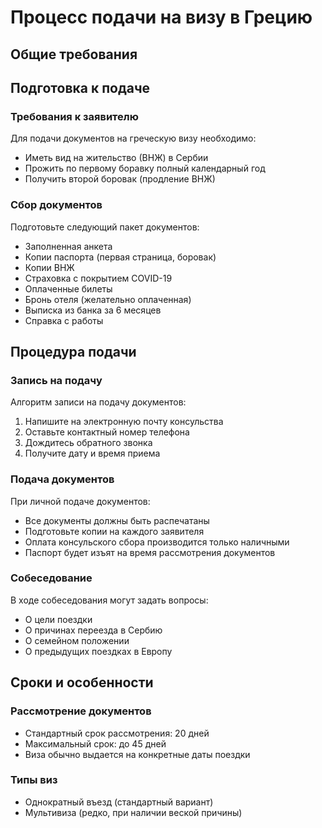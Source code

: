 # Процесс подачи на визу в Грецию
## Общие требования

## Подготовка к подаче

### Требования к заявителю

Для подачи документов на греческую визу необходимо:
- Иметь вид на жительство (ВНЖ) в Сербии
- Прожить по первому боравку полный календарный год
- Получить второй боровак (продление ВНЖ)

### Сбор документов

Подготовьте следующий пакет документов:
- Заполненная анкета
- Копии паспорта (первая страница, боровак)
- Копии ВНЖ
- Страховка с покрытием COVID-19
- Оплаченные билеты
- Бронь отеля (желательно оплаченная)
- Выписка из банка за 6 месяцев
- Справка с работы

## Процедура подачи

### Запись на подачу

Алгоритм записи на подачу документов:
1. Напишите на электронную почту консульства
2. Оставьте контактный номер телефона
3. Дождитесь обратного звонка
4. Получите дату и время приема

### Подача документов

При личной подаче документов:
- Все документы должны быть распечатаны
- Подготовьте копии на каждого заявителя
- Оплата консульского сбора производится только наличными
- Паспорт будет изъят на время рассмотрения документов

### Собеседование

В ходе собеседования могут задать вопросы:
- О цели поездки
- О причинах переезда в Сербию
- О семейном положении
- О предыдущих поездках в Европу

## Сроки и особенности

### Рассмотрение документов

- Стандартный срок рассмотрения: 20 дней
- Максимальный срок: до 45 дней
- Виза обычно выдается на конкретные даты поездки

### Типы виз

- Однократный въезд (стандартный вариант)
- Мультивиза (редко, при наличии веской причины)
